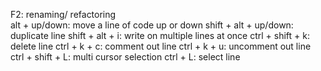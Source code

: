 F2: renaming/ refactoring<br>
alt + up/down: move a line of code up or down
shift + alt + up/down: duplicate line
shift + alt + i: write on multiple lines at once
ctrl + shift + k: delete line
ctrl + k + c: comment out line
ctrl + k + u: uncomment out line
ctrl + shift + L: multi cursor selection
ctrl + L: select line
